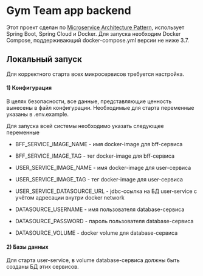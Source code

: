 # Gym Team app backend

Этот проект сделан по [Microservice Architecture Pattern](http://martinfowler.com/microservices/), использует Spring Boot, Spring Cloud и Docker.
Для запуска необходим Docker Compose, поддерживающий docker-compose.yml версии не ниже 3.7.

## Локальный запуск

Для корректного старта всех микросервисов требуется настройка.

#### 1) Конфигурация
В целях безопасности, все данные, представляющие ценность вынесены в файл конфигурации. Необходимые для старта переменные указаны в .env.example.

Для запуска всей системы необходимо указать следующее переменные

- BFF_SERVICE_IMAGE_NAME - имя docker-image для bff-сервиса
- BFF_SERVICE_IMAGE_TAG - тег docker-image для bff-сервиса


- USER_SERVICE_IMAGE_NAME - имя docker-image для user-сервиса
- USER_SERVICE_IMAGE_TAG - тег docker-image для user-сервиса
- USER_SERVICE_DATASOURCE_URL - jdbc-ссылка на БД user-service с учётом адресации внутри docker network


- DATASOURCE_USERNAME - имя пользователя database-сервиса
- DATASOURCE_PASSWORD - пароль пользователя database-сервиса
- DATASOURCE_VOLUME - docker volume для database-сервиса

#### 2) Базы данных
Для старта user-service, в volume database-сервиса должны быть созданы БД этих сервисов.